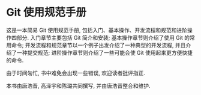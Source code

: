 # Git 使用规范手册

这是一本简易 Git 使用规范手册, 包括入门、基本操作、开发流程和规范和进阶操作四部分. 
入门章节主要包括 Git 简介和安装; 基本操作章节则介绍了使用 Git 的常用命令; 
开发流程和规范章节以一个例子出发介绍了一种典型的开发流程, 并且介绍了一种提交规范; 
进阶操作章节则介绍了一些可能会使 Git 使用起来更方便快捷的命令. 

由于时间匆忙, 书中难免会出现一些错误, 欢迎读者批评指正. 

本书由唐浩晋, 高泽宇和陈璐共同撰写, 并由唐浩晋整合和维护. 